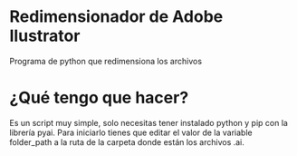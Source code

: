 # Redimensionador de Adobe Ilustrator
 Programa de python que redimensiona los archivos
# ¿Qué tengo que hacer?
 Es un script muy simple, solo necesitas tener instalado python y pip con la librería pyai.
 Para iniciarlo tienes que editar el valor de la variable folder_path a la ruta de la carpeta donde están los archivos .ai.